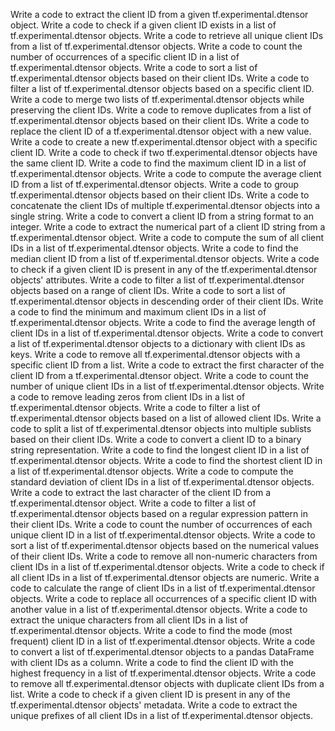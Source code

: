 Write a code to extract the client ID from a given tf.experimental.dtensor object.
Write a code to check if a given client ID exists in a list of tf.experimental.dtensor objects.
Write a code to retrieve all unique client IDs from a list of tf.experimental.dtensor objects.
Write a code to count the number of occurrences of a specific client ID in a list of tf.experimental.dtensor objects.
Write a code to sort a list of tf.experimental.dtensor objects based on their client IDs.
Write a code to filter a list of tf.experimental.dtensor objects based on a specific client ID.
Write a code to merge two lists of tf.experimental.dtensor objects while preserving the client IDs.
Write a code to remove duplicates from a list of tf.experimental.dtensor objects based on their client IDs.
Write a code to replace the client ID of a tf.experimental.dtensor object with a new value.
Write a code to create a new tf.experimental.dtensor object with a specific client ID.
Write a code to check if two tf.experimental.dtensor objects have the same client ID.
Write a code to find the maximum client ID in a list of tf.experimental.dtensor objects.
Write a code to compute the average client ID from a list of tf.experimental.dtensor objects.
Write a code to group tf.experimental.dtensor objects based on their client IDs.
Write a code to concatenate the client IDs of multiple tf.experimental.dtensor objects into a single string.
Write a code to convert a client ID from a string format to an integer.
Write a code to extract the numerical part of a client ID string from a tf.experimental.dtensor object.
Write a code to compute the sum of all client IDs in a list of tf.experimental.dtensor objects.
Write a code to find the median client ID from a list of tf.experimental.dtensor objects.
Write a code to check if a given client ID is present in any of the tf.experimental.dtensor objects' attributes.
Write a code to filter a list of tf.experimental.dtensor objects based on a range of client IDs.
Write a code to sort a list of tf.experimental.dtensor objects in descending order of their client IDs.
Write a code to find the minimum and maximum client IDs in a list of tf.experimental.dtensor objects.
Write a code to find the average length of client IDs in a list of tf.experimental.dtensor objects.
Write a code to convert a list of tf.experimental.dtensor objects to a dictionary with client IDs as keys.
Write a code to remove all tf.experimental.dtensor objects with a specific client ID from a list.
Write a code to extract the first character of the client ID from a tf.experimental.dtensor object.
Write a code to count the number of unique client IDs in a list of tf.experimental.dtensor objects.
Write a code to remove leading zeros from client IDs in a list of tf.experimental.dtensor objects.
Write a code to filter a list of tf.experimental.dtensor objects based on a list of allowed client IDs.
Write a code to split a list of tf.experimental.dtensor objects into multiple sublists based on their client IDs.
Write a code to convert a client ID to a binary string representation.
Write a code to find the longest client ID in a list of tf.experimental.dtensor objects.
Write a code to find the shortest client ID in a list of tf.experimental.dtensor objects.
Write a code to compute the standard deviation of client IDs in a list of tf.experimental.dtensor objects.
Write a code to extract the last character of the client ID from a tf.experimental.dtensor object.
Write a code to filter a list of tf.experimental.dtensor objects based on a regular expression pattern in their client IDs.
Write a code to count the number of occurrences of each unique client ID in a list of tf.experimental.dtensor objects.
Write a code to sort a list of tf.experimental.dtensor objects based on the numerical values of their client IDs.
Write a code to remove all non-numeric characters from client IDs in a list of tf.experimental.dtensor objects.
Write a code to check if all client IDs in a list of tf.experimental.dtensor objects are numeric.
Write a code to calculate the range of client IDs in a list of tf.experimental.dtensor objects.
Write a code to replace all occurrences of a specific client ID with another value in a list of tf.experimental.dtensor objects.
Write a code to extract the unique characters from all client IDs in a list of tf.experimental.dtensor objects.
Write a code to find the mode (most frequent) client ID in a list of tf.experimental.dtensor objects.
Write a code to convert a list of tf.experimental.dtensor objects to a pandas DataFrame with client IDs as a column.
Write a code to find the client ID with the highest frequency in a list of tf.experimental.dtensor objects.
Write a code to remove all tf.experimental.dtensor objects with duplicate client IDs from a list.
Write a code to check if a given client ID is present in any of the tf.experimental.dtensor objects' metadata.
Write a code to extract the unique prefixes of all client IDs in a list of tf.experimental.dtensor objects.
